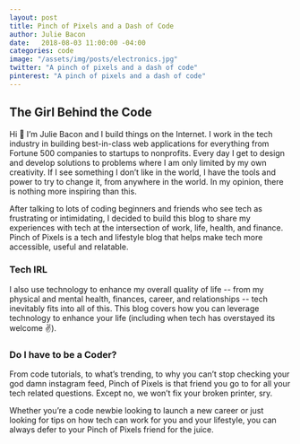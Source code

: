 ```yaml
---
layout: post
title: Pinch of Pixels and a Dash of Code
author: Julie Bacon
date:   2018-08-03 11:00:00 -04:00
categories: code
image: "/assets/img/posts/electronics.jpg"
twitter: "A pinch of pixels and a dash of code"
pinterest: "A pinch of pixels and a dash of code"
---
```


## The Girl Behind the Code

Hi 👋 I’m Julie Bacon and I build things on the Internet. I work in the tech industry in building best-in-class web applications for everything from Fortune 500 companies to startups to nonprofits. Every day I get to design and develop solutions to problems where I am only limited by my own creativity. If I see something I don’t like in the world, I have the tools and power to try to change it, from anywhere in the world. In my opinion, there is nothing more inspiring than this.

After talking to lots of coding beginners and friends who see tech as frustrating or intimidating, I decided to build this blog to share my experiences with tech at the intersection of work, life, health, and finance. Pinch of Pixels is a tech and lifestyle blog that helps make tech more accessible, useful and relatable.

### Tech IRL

I also use technology to enhance my overall quality of life -- from my physical and mental health, finances, career, and relationships -- tech inevitably fits into all of this. This blog covers how you can leverage technology to enhance your life (including when tech has overstayed its welcome ✌️).

### Do I have to be a Coder?

From code tutorials, to what’s trending, to why you can’t stop checking your god damn instagram feed, Pinch of Pixels is that friend you go to for all your tech related questions. Except no, we won’t fix your broken printer, sry.

Whether you’re a code newbie looking to launch a new career or just looking for tips on how tech can work for you and your lifestyle, you can always defer to your Pinch of Pixels friend for the juice.
